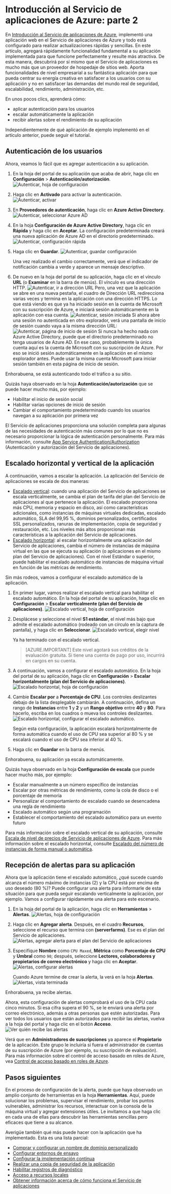 <properties 
	pageTitle="Introducción a las aplicaciones web en el Servicio de aplicaciones de Azure: parte 2" 
	description="Agregue funcionalidades operativas fundamentales a su aplicación web en el Servicio de aplicaciones con unos cuantos clics." 
	services="app-service\web"
	documentationCenter=""
	authors="cephalin" 
	manager="wpickett" 
	editor="" 
/>

<tags 
	ms.service="app-service-web" 
	ms.workload="web" 
	ms.tgt_pltfrm="na" 
	ms.devlang="na" 
	ms.topic="hero-article"
	ms.date="03/17/2016" 
	ms.author="cephalin"
/>

# Introducción al Servicio de aplicaciones de Azure: parte 2

En [Introducción al Servicio de aplicaciones de Azure](app-service-web-get-started.md), implementó una aplicación web en el Servicio de aplicaciones de Azure y todo está configurado para realizar actualizaciones rápidas y sencillas. En este artículo, agregará rápidamente funcionalidad fundamental a su aplicación implementada para que funcione perfectamente y resulte más atractiva. De esta manera, descubrirá por sí mismo que el Servicio de aplicaciones es mucho más que un proveedor de hospedaje de sitios web. Aporta funcionalidades de nivel empresarial a su fantástica aplicación para que pueda centrar su energía creativa en satisfacer a los usuarios con su aplicación y no en satisfacer las demandas del mundo real de seguridad, escalabilidad, rendimiento, administración, etc.

En unos pocos clics, aprenderá cómo:

- aplicar autenticación para los usuarios
- escalar automáticamente la aplicación
- recibir alertas sobre el rendimiento de su aplicación

Independientemente de qué aplicación de ejemplo implementó en el artículo anterior, puede seguir el tutorial.

## Autenticación de los usuarios

Ahora, veamos lo fácil que es agregar autenticación a su aplicación.

1. En la hoja del portal de su aplicación que acaba de abrir, haga clic en **Configuración** > **Autenticación/autorización**. ![Autenticar, hoja de configuración](./media/app-service-web-get-started/aad-login-settings.png)
    
2. Haga clic en **Activado** para activar la autenticación. ![Autenticar, activar](./media/app-service-web-get-started/aad-login-auth-on.png)
    
4. En **Proveedores de autenticación**, haga clic en **Azure Active Directory**. ![Autenticar, seleccionar Azure AD](./media/app-service-web-get-started/aad-login-config.png)

5. En la hoja **Configuración de Azure Active Directory**, haga clic en **Rápida** y haga clic en **Aceptar**. La configuración predeterminada creará una nueva aplicación de Azure AD en el directorio predeterminado. ![Autenticar, configuración rápida](./media/app-service-web-get-started/aad-login-express.png)

6. Haga clic en **Guardar**. ![Autenticar, guardar configuración](./media/app-service-web-get-started/aad-login-save.png)

    Una vez realizado el cambio correctamente, verá que el indicador de notificación cambia a verde y aparece un mensaje descriptivo.

7. De nuevo en la hoja del portal de su aplicación, haga clic en el vínculo **URL** (o **Examinar** en la barra de menús). El vínculo es una dirección HTTP. ![Autenticar, ir a dirección URL](./media/app-service-web-get-started/aad-login-browse-click.png) Pero, una vez que la aplicación se abre en una nueva pestaña, el cuadro de Dirección URL redirecciona varias veces y termina en la aplicación con una dirección HTTPS. Lo que está viendo es que ya ha iniciado sesión en la cuenta de Microsoft con su suscripción de Azure, e iniciará sesión automáticamente en la aplicación con esa cuenta. ![Autenticar, sesión iniciada](./media/app-service-web-get-started/aad-login-browse-http-postclick.png) Si ahora abre una sesión no autenticada en otro explorador, verá una pantalla de inicio de sesión cuando vaya a la misma dirección URL: ![Autenticar, página de inicio de sesión](./media/app-service-web-get-started/aad-login-browse.png) Si nunca ha hecho nada con Azure Active Directory, puede que el directorio predeterminado no tenga usuarios de Azure AD. En ese caso, probablemente la única cuenta aquí es la cuenta de Microsoft con su suscripción de Azure. Por eso se inició sesión automáticamente en la aplicación en el mismo explorador antes. Puede usar la misma cuenta Microsoft para iniciar sesión también en esta página de inicio de sesión.

Enhorabuena, se está autenticando todo el tráfico a su sitio.

Quizás haya observado en la hoja **Autenticación/autorización** que se puede hacer mucho más, por ejemplo:

- Habilitar el inicio de sesión social
- Habilitar varias opciones de inicio de sesión
- Cambiar el comportamiento predeterminado cuando los usuarios navegan a su aplicación por primera vez

El Servicio de aplicaciones proporciona una solución completa para algunas de las necesidades de autenticación más comunes por lo que no es necesario proporcionar la lógica de autenticación personalmente. Para más información, consulte [App Service Authentication/Authorization](/blog/announcing-app-service-authentication-authorization/) (Autenticación y autorización del Servicio de aplicaciones).

## Escalado horizontal y vertical de la aplicación

A continuación, vamos a escalar la aplicación. La aplicación del Servicio de aplicaciones se escala de dos maneras:

- [Escalado vertical](https://en.wikipedia.org/wiki/Scalability#Horizontal_and_vertical_scaling): cuando una aplicación del Servicio de aplicaciones se escala verticalmente, se cambia el plan de tarifa del plan del Servicio de aplicaciones al que pertenece la aplicación. El escalado proporciona más CPU, memoria y espacio en disco, así como características adicionales, como instancias de máquinas virtuales dedicadas, escalado automático, SLA del 99,95 %, dominios personalizados, certificados SSL personalizados, ranuras de implementación, copia de seguridad y restauración, etc. Los niveles más altos proporcionan más características a la aplicación del Servicio de aplicaciones.  
- [Escalado horizontal](https://en.wikipedia.org/wiki/Scalability#Horizontal_and_vertical_scaling): al escalar horizontalmente una aplicación del Servicio de aplicaciones, cambia el número de instancias de máquina virtual en las que se ejecuta su aplicación (o aplicaciones en el mismo plan del Servicio de aplicaciones). Con el nivel Estándar o superior, puede habilitar el escalado automático de instancias de máquina virtual en función de las métricas de rendimiento. 

Sin más rodeos, vamos a configurar el escalado automático de la aplicación.

1. En primer lugar, vamos realizar el escalado vertical para habilitar el escalado automático. En la hoja del portal de su aplicación, haga clic en **Configuración** > **Escalar verticalmente (plan del Servicio de aplicaciones)**. ![Escalado vertical, hoja de configuración](./media/app-service-web-get-started/scale-up-settings.png)

2. Desplácese y seleccione el nivel **S1 estándar**, el nivel más bajo que admite el escalado automático (rodeado con un círculo en la captura de pantalla), y haga clic en **Seleccionar**. ![Escalado vertical, elegir nivel](./media/app-service-web-get-started/scale-up-select.png)

    Ya ha terminado con el escalado vertical.
    
    >[AZURE.IMPORTANT] Este nivel agotará sus créditos de la evaluación gratuita. Si tiene una cuenta de pago por uso, incurrirá en cargos en su cuenta.
    
3. A continuación, vamos a configurar el escalado automático. En la hoja del portal de su aplicación, haga clic en **Configuración** > **Escalar horizontalmente (plan del Servicio de aplicaciones)**. ![Escalado horizontal, hoja de configuración](./media/app-service-web-get-started/scale-out-settings.png)

4. Cambie **Escalar por** a **Porcentaje de CPU**. Los controles deslizantes debajo de la lista desplegable cambiarán. A continuación, defina un rango de **Instancias** entre **1** y **2** y un **Rango objetivo** entre **40** y **80**. Para hacerlo, escriba en los cuadros o mueva los controles deslizantes. ![Escalado horizontal, configurar el escalado automático.](./media/app-service-web-get-started/scale-out-configure.png)
    
    Según esta configuración, la aplicación escalará horizontalmente de forma automática cuando el uso de CPU sea superior al 80 % y se escalará cuando el uso de CPU sea inferior al 40 %.
    
5. Haga clic en **Guardar** en la barra de menús.

Enhorabuena, su aplicación ya escala automáticamente.

Quizás haya observado en la hoja **Configuración de escala** que puede hacer mucho más, por ejemplo:

- Escalar manualmente a un número específico de instancias
- Escalar por otras métricas de rendimiento, como la cola de disco o el porcentaje de memoria
- Personalizar el comportamiento de escalado cuando se desencadena una regla de rendimiento
- Escalado automático según una programación
- Establecer el comportamiento del escalado automático para un evento futuro

Para más información sobre el escalado vertical de su aplicación, consulte [Escala de nivel de precios de Servicio de aplicaciones de Azure](../app-service/app-service-scale.md). Para más información sobre el escalado horizontal, consulte [Escalado del número de instancias de forma manual o automática](../azure-portal/insights-how-to-scale.md).

## Recepción de alertas para su aplicación

Ahora que la aplicación tiene el escalado automático, ¿qué sucede cuando alcanza el número máximo de instancias (2) y la CPU está por encima de uso deseado (80 %)? Puede configurar una alerta para informarle de esta situación para que pueda seguir escalando verticalmente la aplicación, por ejemplo. Vamos a configurar rápidamente una alerta para este escenario.

1. En la hoja del portal de la aplicación, haga clic en **Herramientas** > **Alertas**. ![Alertas, hoja de configuración](./media/app-service-web-get-started/alert-settings.png)

2. Haga clic en **Agregar alerta**. Después, en el cuadro **Recursos**, seleccione el recurso que termina con **(serverfarms)**. Ese es el plan del Servicio de aplicaciones. ![Alertas, agregar alerta para el plan del Servicio de aplicaciones](./media/app-service-web-get-started/alert-add.png)

3. Especifique **Nombre** como `CPU Maxed`, **Métrica** como **Porcentaje de CPU** y **Umbral** como `90`; después, seleccione **Lectores, colaboradores y propietarios de correo electrónico** y haga clic en **Aceptar**. ![Alertas, configurar alertas](./media/app-service-web-get-started/alert-configure.png)
    
    Cuando Azure termine de crear la alerta, la verá en la hoja **Alertas**. ![Alertas, vista terminada](./media/app-service-web-get-started/alert-done.png)

Enhorabuena, ya recibe alertas.

Ahora, esta configuración de alertas comprobará el uso de la CPU cada cinco minutos. Si esa cifra supera el 90 %, se le enviará una alerta por correo electrónico, además a otras personas que estén autorizadas. Para ver todos los usuarios que están autorizados para recibir las alertas, vuelva a la hoja del portal y haga clic en el botón **Acceso**. ![Ver quién recibe las alertas](./media/app-service-web-get-started/alert-rbac.png)

Verá que en **Administradores de suscripciones** ya aparece el **Propietario** de la aplicación. Este grupo le incluiría si fuera el administrador de cuentas de su suscripción de Azure (por ejemplo, su suscripción de evaluación). Para más información sobre el control de acceso basado en roles de Azure, vea [Control de acceso basado en roles de Azure](../active-directory/role-based-access-control-configure.md).

## Pasos siguientes

En el proceso de configuración de la alerta, puede que haya observado un amplio conjunto de herramientas en la hoja **Herramientas**. Aquí, puede solucionar los problemas, supervisar el rendimiento, probar los puntos vulnerables, administrar los recursos, interactuar con la consola de la máquina virtual y agregar extensiones útiles. Le invitamos a que haga clic en cada una de ellas para descubrir las herramientas sencillas pero eficaces que tiene a su alcance.

Averigüe también qué más puede hacer con la aplicación que ha implementado. Esta es una lista parcial:

- [Comprar y configurar un nombre de dominio personalizado](custom-dns-web-site-buydomains-web-app.md)
- [Configurar entornos de ensayo](web-sites-staged-publishing.md)
- [Configurar la implementación continua](web-sites-publish-source-control.md)
- [Realizar una copia de seguridad de la aplicación](web-sites-backup.md)
- [Habilitar registros de diagnóstico](web-sites-enable-diagnostic-log.md)
- [Acceso a recursos locales](web-sites-hybrid-connection-get-started.md)
- [Obtener información acerca de cómo funciona el Servicio de aplicaciones](../app-service/app-service-how-works-readme.md) 

<!---HONumber=AcomDC_0323_2016-->
